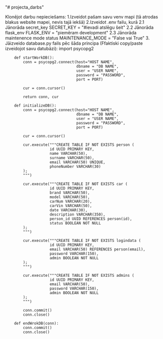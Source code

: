 "# projecta_darbs" 

Klonējot darbu nepieciešams:
    1.Izveidot pašam savu venv mapi (tā atrodas blakus website mapei, nevis tajā iekšā)
    2.Izveidot .env failu, kurā
        2.1 Jānorāda secret_key 
            SECRET_KEY = "#ievadi atslēgu šeit"
        2.2 Jānorāda flask_env
            FLASK_ENV = "piemēram development"
        2.3 Jānorāda maintenence mode status
            MAINTENANCE_MODE = "False vai True"
    3. Jāizveido database.py fails pēc šāda principa (Ffaktiski copy/paste izveidojot savu datubāzi):
        import psycopg2

        def startWorkDB():
            conn = psycopg2.connect(host="HOST NAME", 
                                    dbname = "DB NAME", 
                                    user = "USER NAME",
                                    password = "PASSWORD",
                                    port = PORT)
            
            cur = conn.cursor()

            return conn, cur

        def initializeDB():
            conn = psycopg2.connect(host="HOST NAME", 
                                    dbname = "DB NAME", 
                                    user = "USER NAME",
                                    password = "PASSWORD",
                                    port = PORT)

            cur = conn.cursor()

            cur.execute("""CREATE TABLE IF NOT EXISTS person (
                        id UUID PRIMARY KEY,
                        name VARCHAR(50),
                        surname VARCHAR(50),
                        email VARCHAR(50) UNIQUE,
                        phoneNumber VARCHAR(30)
            );
            """)

            cur.execute("""CREATE TABLE IF NOT EXISTS car (
                        id UUID PRIMARY KEY,
                        brand VARCHAR(50),
                        model VARCHAR(50),
                        carNum VARCHAR(20),
                        carVin VARCHAR(50),
                        date VARCHAR(30),
                        description VARCHAR(350),
                        person_id UUID REFERENCES person(id),
                        status BOOLEAN NOT NULL
            );
            """)

            cur.execute("""CREATE TABLE IF NOT EXISTS logindata (
                        id UUID PRIMARY KEY,
                        email VARCHAR(50) REFERENCES person(email),
                        password VARCHAR(150),
                        admin BOOLEAN NOT NULL
            );
            """)

            cur.execute("""CREATE TABLE IF NOT EXISTS admins (
                        id UUID PRIMARY KEY,
                        email VARCHAR(50),
                        password VARCHAR(150),
                        admin BOOLEAN NOT NULL
            );
            """)

            conn.commit()
            conn.close()

        def endWrokDB(conn):
            conn.commit()
            conn.close()
    
